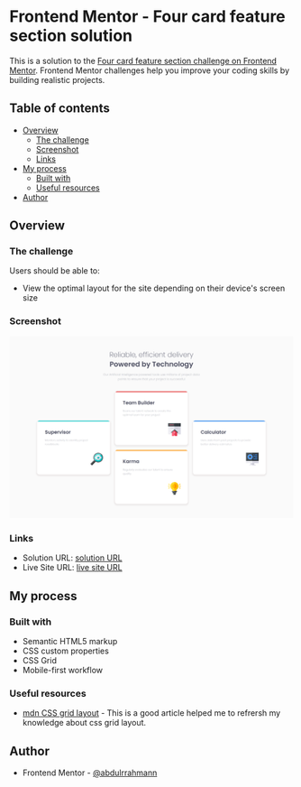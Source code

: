 # Frontend Mentor - Four card feature section solution

This is a solution to the [Four card feature section challenge on Frontend Mentor](https://www.frontendmentor.io/challenges/four-card-feature-section-weK1eFYK). Frontend Mentor challenges help you improve your coding skills by building realistic projects.

## Table of contents

- [Overview](#overview)
  - [The challenge](#the-challenge)
  - [Screenshot](#screenshot)
  - [Links](#links)
- [My process](#my-process)
  - [Built with](#built-with)
  - [Useful resources](#useful-resources)
- [Author](#author)

## Overview

### The challenge

Users should be able to:

- View the optimal layout for the site depending on their device's screen size

### Screenshot

![](images/screenshot.png)

### Links

- Solution URL: [solution URL](https://www.frontendmentor.io/solutions/responsive-four-card-feature-section-wC0OOGhbM_)
- Live Site URL: [live site URL](https://abdulrrahmann.github.io/four-card-feature/)

## My process

### Built with

- Semantic HTML5 markup
- CSS custom properties
- CSS Grid
- Mobile-first workflow

### Useful resources

- [mdn CSS grid layout](https://developer.mozilla.org/en-US/docs/Learn_web_development/Core/CSS_layout/Grids) - This is a good article helped me to refrersh my knowledge about css grid layout.

## Author

- Frontend Mentor - [@abdulrrahmann](https://www.frontendmentor.io/profile/abdulrrahmann)
